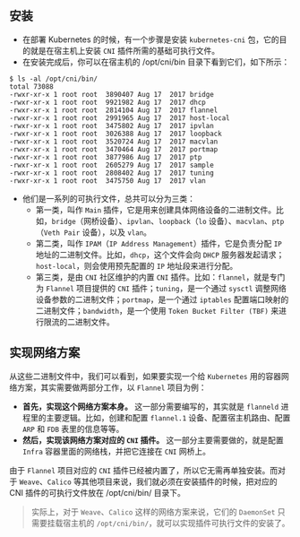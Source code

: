 ## 安装

- 在部署 Kubernetes 的时候，有一个步骤是安装 `kubernetes-cni` 包，它的目的就是在宿主机上安装 `CNI` 插件所需的基础可执行文件。
- 在安装完成后，你可以在宿主机的 /opt/cni/bin 目录下看到它们，如下所示：
```shell
$ ls -al /opt/cni/bin/
total 73088
-rwxr-xr-x 1 root root  3890407 Aug 17  2017 bridge
-rwxr-xr-x 1 root root  9921982 Aug 17  2017 dhcp
-rwxr-xr-x 1 root root  2814104 Aug 17  2017 flannel
-rwxr-xr-x 1 root root  2991965 Aug 17  2017 host-local
-rwxr-xr-x 1 root root  3475802 Aug 17  2017 ipvlan
-rwxr-xr-x 1 root root  3026388 Aug 17  2017 loopback
-rwxr-xr-x 1 root root  3520724 Aug 17  2017 macvlan
-rwxr-xr-x 1 root root  3470464 Aug 17  2017 portmap
-rwxr-xr-x 1 root root  3877986 Aug 17  2017 ptp
-rwxr-xr-x 1 root root  2605279 Aug 17  2017 sample
-rwxr-xr-x 1 root root  2808402 Aug 17  2017 tuning
-rwxr-xr-x 1 root root  3475750 Aug 17  2017 vlan
```
- 他们是一系列的可执行文件，总共可以分为三类：
  - 第一类，叫作 `Main` 插件，它是用来创建具体网络设备的二进制文件。比如，`bridge`（网桥设备）、`ipvlan`、`loopback`（`lo` 设备）、`macvlan`、`ptp`（`Veth Pair` 设备），以及 `vlan`。
  - 第二类，叫作 `IPAM`（`IP Address Management`）插件，它是负责分配 `IP` 地址的二进制文件。比如，`dhcp`，这个文件会向 `DHCP` 服务器发起请求；`host-local`，则会使用预先配置的 `IP` 地址段来进行分配。
  - 第三类，是由 `CNI` 社区维护的内置 `CNI` 插件。比如：`flannel`，就是专门为 `Flannel` 项目提供的 `CNI` 插件；`tuning`，是一个通过 `sysctl` 调整网络设备参数的二进制文件；`portmap`，是一个通过 `iptables` 配置端口映射的二进制文件；`bandwidth`，是一个使用 `Token Bucket Filter (TBF)` 来进行限流的二进制文件。

## 实现网络方案
从这些二进制文件中，我们可以看到，如果要实现一个给 `Kubernetes` 用的容器网络方案，其实需要做两部分工作，以 `Flannel` 项目为例：
- **首先，实现这个网络方案本身。** 这一部分需要编写的，其实就是 `flanneld` 进程里的主要逻辑。比如，创建和配置 `flannel.1` 设备、配置宿主机路由、配置 `ARP` 和 `FDB` 表里的信息等等。
- **然后，实现该网络方案对应的 `CNI` 插件。** 这一部分主要需要做的，就是配置 `Infra` 容器里面的网络栈，并把它连接在 `CNI` 网桥上。

由于 `Flannel` 项目对应的 `CNI` 插件已经被内置了，所以它无需再单独安装。而对于 `Weave`、`Calico` 等其他项目来说，我们就必须在安装插件的时候，把对应的 CNI 插件的可执行文件放在 /opt/cni/bin/ 目录下。
> 实际上，对于 `Weave`、`Calico` 这样的网络方案来说，它们的 `DaemonSet` 只需要挂载宿主机的 `/opt/cni/bin/`，就可以实现插件可执行文件的安装了。

